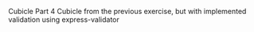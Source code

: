 Cubicle Part 4
Cubicle from the previous exercise, but with implemented validation using express-validator
